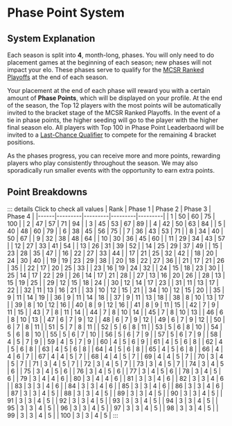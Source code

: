 # Phase Point System

## System Explanation
Each season is split into **4**, month-long, phases. You will only need to do placement games at the beginning of each season; new phases will not impact your elo. These phases serve to qualify for the [MCSR Ranked Playoffs](./bracket) at the end of each season.

Your placement at the end of each phase will reward you with a certain amount of **Phase Points**, which will be displayed on your profile. At the end of the season, the Top 12 players with the most points will be automatically invited to the bracket stage of the MCSR Ranked Playoffs. In the event of a tie in phase points, the higher seeding will go to the player with the higher final season elo. All players with Top 100 in Phase Point Leaderbaord will be invited to a [Last-Chance Qualifier](./last_chance_qualifiers) to compete for the remaining 4 bracket positions.

As the phases progress, you can receive more and more points, rewarding players who play consistently throughout the season. We may also sporadically run smaller events with the opportunity to earn extra points. 

## Point Breakdowns

::: details Click to check all values
| Rank | Phase 1 | Phase 2 | Phase 3 | Phase 4 |
|------|---------|---------|---------|---------|
| 1    | 50      | 60      | 75      | 100     |
| 2    | 47      | 57      | 71      | 94      |
| 3    | 45      | 53      | 67      | 89      |
| 4    | 42      | 50      | 63      | 84      |
| 5    | 40      | 48      | 60      | 79      |
| 6    | 38      | 45      | 56      | 75      |
| 7    | 36      | 43      | 53      | 71      |
| 8    | 34      | 40      | 50      | 67      |
| 9    | 32      | 38      | 48      | 64      |
| 10   | 30      | 36      | 45      | 60      |
| 11   | 29      | 34      | 43      | 57      |
| 12   | 27      | 33      | 41      | 54      |
| 13   | 26      | 31      | 39      | 52      |
| 14   | 25      | 29      | 37      | 49      |
| 15   | 23      | 28      | 35      | 47      |
| 16   | 22      | 27      | 33      | 44      |
| 17   | 21      | 25      | 32      | 42      |
| 18   | 20      | 24      | 30      | 40      |
| 19   | 19      | 23      | 29      | 38      |
| 20   | 18      | 22      | 27      | 36      |
| 21   | 17      | 21      | 26      | 35      |
| 22   | 17      | 20      | 25      | 33      |
| 23   | 16      | 19      | 24      | 32      |
| 24   | 15      | 18      | 23      | 30      |
| 25   | 14      | 17      | 22      | 29      |
| 26   | 14      | 17      | 21      | 28      |
| 27   | 13      | 16      | 20      | 26      |
| 28   | 13      | 15      | 19      | 25      |
| 29   | 12      | 15      | 18      | 24      |
| 30   | 12      | 14      | 17      | 23      |
| 31   | 11      | 13      | 17      | 22      |
| 32   | 11      | 13      | 16      | 21      |
| 33   | 10      | 12      | 15      | 21      |
| 34   | 10      | 12      | 15      | 20      |
| 35   | 9       | 11      | 14      | 19      |
| 36   | 9       | 11      | 14      | 18      |
| 37   | 9       | 11      | 13      | 18      |
| 38   | 8       | 10      | 13      | 17      |
| 39   | 8       | 10      | 12      | 16      |
| 40   | 8       | 9       | 12      | 16      |
| 41   | 8       | 9       | 11      | 15      |
| 42   | 7       | 9       | 11      | 15      |
| 43   | 7       | 8       | 11      | 14      |
| 44   | 7       | 8       | 10      | 14      |
| 45   | 7       | 8       | 10      | 13      |
| 46   | 6       | 8       | 10      | 13      |
| 47   | 6       | 7       | 9       | 12      |
| 48   | 6       | 7       | 9       | 12      |
| 49   | 6       | 7       | 9       | 12      |
| 50   | 6       | 7       | 8       | 11      |
| 51   | 5       | 7       | 8       | 11      |
| 52   | 5       | 6       | 8       | 11      |
| 53   | 5       | 6       | 8       | 10      |
| 54   | 5       | 6       | 8       | 10      |
| 55   | 5       | 6       | 7       | 10      |
| 56   | 5       | 6       | 7       | 9       |
| 57   | 5       | 6       | 7       | 9       |
| 58   | 4       | 5       | 7       | 9       |
| 59   | 4       | 5       | 7       | 9       |
| 60   | 4       | 5       | 6       | 9       |
| 61   | 4       | 5       | 6       | 8       |
| 62   | 4       | 5       | 6       | 8       |
| 63   | 4       | 5       | 6       | 8       |
| 64   | 4       | 5       | 6       | 8       |
| 65   | 4       | 5       | 6       | 8       |
| 66   | 4       | 4       | 6       | 7       |
| 67   | 4       | 4       | 5       | 7       |
| 68   | 4       | 4       | 5       | 7       |
| 69   | 4       | 4       | 5       | 7       |
| 70   | 3       | 4       | 5       | 7       |
| 71   | 3       | 4       | 5       | 7       |
| 72   | 3       | 4       | 5       | 7       |
| 73   | 3       | 4       | 5       | 7       |
| 74   | 3       | 4       | 5       | 6       |
| 75   | 3       | 4       | 5       | 6       |
| 76   | 3       | 4       | 5       | 6       |
| 77   | 3       | 4       | 5       | 6       |
| 78   | 3       | 4       | 5       | 6       |
| 79   | 3       | 4       | 4       | 6       |
| 80   | 3       | 4       | 4       | 6       |
| 81   | 3       | 3       | 4       | 6       |
| 82   | 3       | 3       | 4       | 6       |
| 83   | 3       | 3       | 4       | 6       |
| 84   | 3       | 3       | 4       | 6       |
| 85   | 3       | 3       | 4       | 6       |
| 86   | 3       | 3       | 4       | 6       |
| 87   | 3       | 3       | 4       | 5       |
| 88   | 3       | 3       | 4       | 5       |
| 89   | 3       | 3       | 4       | 5       |
| 90   | 3       | 3       | 4       | 5       |
| 91   | 3       | 3       | 4       | 5       |
| 92   | 3       | 3       | 4       | 5       |
| 93   | 3       | 3       | 4       | 5       |
| 94   | 3       | 3       | 4       | 5       |
| 95   | 3       | 3       | 4       | 5       |
| 96   | 3       | 3       | 4       | 5       |
| 97   | 3       | 3       | 4       | 5       |
| 98   | 3       | 3       | 4       | 5       |
| 99   | 3       | 3       | 4       | 5       |
| 100  | 3       | 3       | 4       | 5       |
:::
